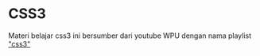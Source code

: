 # CSS3

Materi belajar css3 ini bersumber dari youtube WPU dengan nama playlist ["css3"](https://www.youtube.com/playlist?list=PLFIM0718LjIVCmrSWbZPKCccCkfFw-Naa)